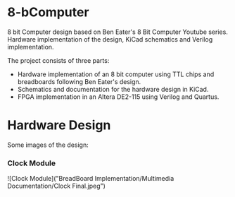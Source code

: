 # 8-bComputer
8 bit Computer design based on Ben Eater's 8 Bit Computer Youtube series. Hardware implementation of the design, KiCad schematics and Verilog implementation.

The project consists of three parts:
- Hardware implementation of an 8 bit computer using TTL chips and breadboards following Ben Eater's design.
- Schematics and documentation for the hardware design in KiCad.
- FPGA implementation in an Altera DE2-115 using Verilog and Quartus.

# Hardware Design

Some images of the design:
### Clock Module
![Clock Module]("BreadBoard Implementation/Multimedia Documentation/Clock Final.jpeg")
